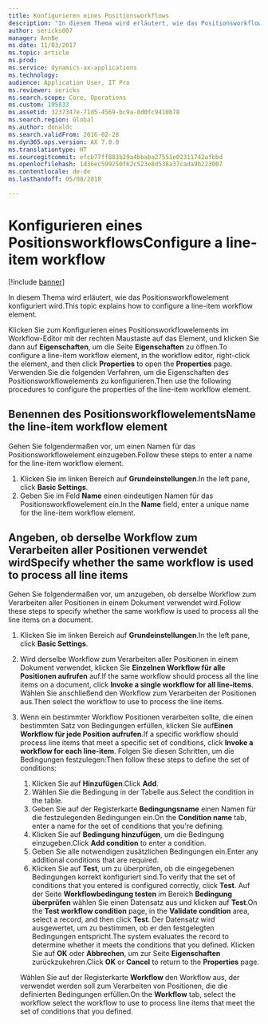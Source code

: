```yaml
---
title: Konfigurieren eines Positionsworkflows
description: "In diesem Thema wird erläutert, wie das Positionsworkflowelement konfiguriert wird."
author: sericks007
manager: AnnBe
ms.date: 11/03/2017
ms.topic: article
ms.prod: 
ms.service: dynamics-ax-applications
ms.technology: 
audience: Application User, IT Pro
ms.reviewer: sericks
ms.search.scope: Core, Operations
ms.custom: 195833
ms.assetid: 3237347e-71d5-4569-bc9a-0d0fc9410b78
ms.search.region: Global
ms.author: donaldc
ms.search.validFrom: 2016-02-28
ms.dyn365.ops.version: AX 7.0.0
ms.translationtype: HT
ms.sourcegitcommit: efcb77ff883b29a4bbaba27551e02311742afbbd
ms.openlocfilehash: 1d36ec599250f62c523e8d538a37cada9b223007
ms.contentlocale: de-de
ms.lasthandoff: 05/08/2018

---
```


# <a name="configure-a-line-item-workflow"></a><span data-ttu-id="0b463-103">Konfigurieren eines Positionsworkflows</span><span class="sxs-lookup"><span data-stu-id="0b463-103">Configure a line-item workflow</span></span>

[!include [banner](../includes/banner.md)]

<span data-ttu-id="0b463-104">In diesem Thema wird erläutert, wie das Positionsworkflowelement konfiguriert wird.</span><span class="sxs-lookup"><span data-stu-id="0b463-104">This topic explains how to configure a line-item workflow element.</span></span>

<span data-ttu-id="0b463-105">Klicken Sie zum Konfigurieren eines Positionsworkflowelements im Workflow-Editor mit der rechten Maustaste auf das Element, und klicken Sie dann auf **Eigenschaften**, um die Seite **Eigenschaften** zu öffnen.</span><span class="sxs-lookup"><span data-stu-id="0b463-105">To configure a line-item workflow element, in the workflow editor, right-click the element, and then click **Properties** to open the **Properties** page.</span></span> <span data-ttu-id="0b463-106">Verwenden Sie die folgenden Verfahren, um die Eigenschaften des Positionsworkflowelements zu konfigurieren.</span><span class="sxs-lookup"><span data-stu-id="0b463-106">Then use the following procedures to configure the properties of the line-item workflow element.</span></span>

## <a name="name-the-line-item-workflow-element"></a><span data-ttu-id="0b463-107">Benennen des Positionsworkflowelements</span><span class="sxs-lookup"><span data-stu-id="0b463-107">Name the line-item workflow element</span></span>
<span data-ttu-id="0b463-108">Gehen Sie folgendermaßen vor, um einen Namen für das Positionsworkflowelement einzugeben.</span><span class="sxs-lookup"><span data-stu-id="0b463-108">Follow these steps to enter a name for the line-item workflow element.</span></span>

1.  <span data-ttu-id="0b463-109">Klicken Sie im linken Bereich auf **Grundeinstellungen**.</span><span class="sxs-lookup"><span data-stu-id="0b463-109">In the left pane, click **Basic Settings**.</span></span>
2.  <span data-ttu-id="0b463-110">Geben Sie im Feld **Name** einen eindeutigen Namen für das Positionsworkflowelement ein.</span><span class="sxs-lookup"><span data-stu-id="0b463-110">In the **Name** field, enter a unique name for the line-item workflow element.</span></span>

## <a name="specify-whether-the-same-workflow-is-used-to-process-all-line-items"></a><span data-ttu-id="0b463-111">Angeben, ob derselbe Workflow zum Verarbeiten aller Positionen verwendet wird</span><span class="sxs-lookup"><span data-stu-id="0b463-111">Specify whether the same workflow is used to process all line items</span></span>
<span data-ttu-id="0b463-112">Gehen Sie folgendermaßen vor, um anzugeben, ob derselbe Workflow zum Verarbeiten aller Positionen in einem Dokument verwendet wird.</span><span class="sxs-lookup"><span data-stu-id="0b463-112">Follow these steps to specify whether the same workflow is used to process all the line items on a document.</span></span>

1.  <span data-ttu-id="0b463-113">Klicken Sie im linken Bereich auf **Grundeinstellungen**.</span><span class="sxs-lookup"><span data-stu-id="0b463-113">In the left pane, click **Basic Settings**.</span></span>
2.  <span data-ttu-id="0b463-114">Wird derselbe Workflow zum Verarbeiten aller Positionen in einem Dokument verwendet, klicken Sie **Einzelnen Workflow für alle Positionen aufrufen** auf.</span><span class="sxs-lookup"><span data-stu-id="0b463-114">If the same workflow should process all the line items on a document, click **Invoke a single workflow for all line-items**.</span></span> <span data-ttu-id="0b463-115">Wählen Sie anschließend den Workflow zum Verarbeiten der Positionen aus.</span><span class="sxs-lookup"><span data-stu-id="0b463-115">Then select the workflow to use to process the line items.</span></span>
3.  <span data-ttu-id="0b463-116">Wenn ein bestimmter Workflow Positionen verarbeiten sollte, die einen bestimmten Satz von Bedingungen erfüllen, klicken Sie auf**Einen Workflow für jede Position aufrufen**.</span><span class="sxs-lookup"><span data-stu-id="0b463-116">If a specific workflow should process line items that meet a specific set of conditions, click **Invoke a workflow for each line-item**.</span></span> <span data-ttu-id="0b463-117">Folgen Sie diesen Schritten, um die Bedingungen festzulegen:</span><span class="sxs-lookup"><span data-stu-id="0b463-117">Then follow these steps to define the set of conditions:</span></span>
    1.  <span data-ttu-id="0b463-118">Klicken Sie auf **Hinzufügen**.</span><span class="sxs-lookup"><span data-stu-id="0b463-118">Click **Add**.</span></span>
    2.  <span data-ttu-id="0b463-119">Wählen Sie die Bedingung in der Tabelle aus.</span><span class="sxs-lookup"><span data-stu-id="0b463-119">Select the condition in the table.</span></span>
    3.  <span data-ttu-id="0b463-120">Geben Sie auf der Registerkarte **Bedingungsname** einen Namen für die festzulegenden Bedingungen ein.</span><span class="sxs-lookup"><span data-stu-id="0b463-120">On the **Condition name** tab, enter a name for the set of conditions that you're defining.</span></span>
    4.  <span data-ttu-id="0b463-121">Klicken Sie auf **Bedingung hinzufügen**, um die Bedingung einzugeben.</span><span class="sxs-lookup"><span data-stu-id="0b463-121">Click **Add condition** to enter a condition.</span></span>
    5.  <span data-ttu-id="0b463-122">Geben Sie alle notwendigen zusätzlichen Bedingungen ein.</span><span class="sxs-lookup"><span data-stu-id="0b463-122">Enter any additional conditions that are required.</span></span>
    6.  <span data-ttu-id="0b463-123">Klicken Sie auf **Test**, um zu überprüfen, ob die eingegebenen Bedingungen korrekt konfiguriert sind.</span><span class="sxs-lookup"><span data-stu-id="0b463-123">To verify that the set of conditions that you entered is configured correctly, click **Test**.</span></span> <span data-ttu-id="0b463-124">Auf der Seite **Workflowbedingung testen** im Bereich **Bedingung überprüfen** wählen Sie einen Datensatz aus und klicken auf **Test**.</span><span class="sxs-lookup"><span data-stu-id="0b463-124">On the **Test workflow condition** page, in the **Validate condition** area, select a record, and then click **Test**.</span></span> <span data-ttu-id="0b463-125">Der Datensatz wird ausgewertet, um zu bestimmen, ob er den festgelegten Bedingungen entspricht.</span><span class="sxs-lookup"><span data-stu-id="0b463-125">The system evaluates the record to determine whether it meets the conditions that you defined.</span></span> <span data-ttu-id="0b463-126">Klicken Sie auf **OK** oder **Abbrechen**, um zur Seite **Eigenschaften** zurückzukehren.</span><span class="sxs-lookup"><span data-stu-id="0b463-126">Click **OK** or **Cancel** to return to the **Properties** page.</span></span>

    <span data-ttu-id="0b463-127">Wählen Sie auf der Registerkarte **Workflow** den Workflow aus, der verwendet werden soll zum Verarbeiten von Positionen, die die definierten Bedingungen erfüllen.</span><span class="sxs-lookup"><span data-stu-id="0b463-127">On the **Workflow** tab, select the workflow select the workflow to use to process line items that meet the set of conditions that you defined.</span></span>





